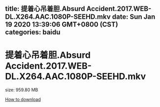 
title: 提着心吊着胆.Absurd Accident.2017.WEB-DL.X264.AAC.1080P-SEEHD.mkv
date: Sun Jan 19 2020 13:39:06 GMT+0800 (CST)    
categories: baidu
---

# 提着心吊着胆.Absurd Accident.2017.WEB-DL.X264.AAC.1080P-SEEHD.mkv
size: 959.80 MB
 
 

[How to download](https://bpcam.bemobtrk.com/go/2ceec3aa-1ca2-46d6-b9ff-aaa5c184517c?jno=222)